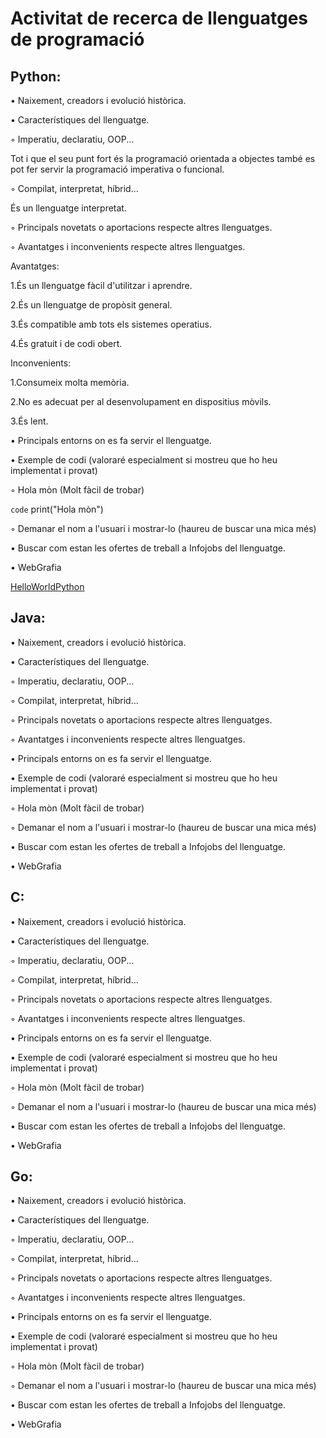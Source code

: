 # Activitat de recerca de llenguatges de programació


## Python:


• Naixement, creadors i evolució històrica.


 
• Característiques del llenguatge. 

◦ Imperatiu, declaratiu, OOP... 

Tot i que el seu punt fort és la programació orientada a objectes també es pot fer servir la programació imperativa o funcional.

◦ Compilat, interpretat, híbrid... 

És un llenguatge interpretat.

◦ Principals novetats o aportacions respecte altres llenguatges. 



◦ Avantatges i inconvenients respecte altres llenguatges. 

Avantatges:

1.És un llenguatge fàcil d'utilitzar i aprendre.

2.És un llenguatge de propòsit general.

3.És compatible amb tots els sistemes operatius.

4.És gratuit i de codi obert.

Inconvenients:

1.Consumeix molta memòria.

2.No es adecuat per al desenvolupament en dispositius mòvils.

3.És lent.

• Principals entorns on es fa servir el llenguatge. 



• Exemple de codi (valoraré especialment si mostreu que ho heu implementat i provat) 

◦ Hola mòn (Molt fàcil de trobar) 

`code` print("Hola mòn")

◦ Demanar el nom a l'usuari i mostrar-lo (haureu de buscar una mica més) 

• Buscar com estan les ofertes de treball a Infojobs del llenguatge. 

• WebGrafia 

[HelloWorldPython](https://www.learnpython.org/en/Hello,_World!) 

## Java:

• Naixement, creadors i evolució històrica. 

• Característiques del llenguatge. 

◦ Imperatiu, declaratiu, OOP... 

◦ Compilat, interpretat, híbrid... 

◦ Principals novetats o aportacions respecte altres llenguatges. 

◦ Avantatges i inconvenients respecte altres llenguatges. 

• Principals entorns on es fa servir el llenguatge. 

• Exemple de codi (valoraré especialment si mostreu que ho heu implementat i provat) 

◦ Hola mòn (Molt fàcil de trobar) 

◦ Demanar el nom a l'usuari i mostrar-lo (haureu de buscar una mica més) 

• Buscar com estan les ofertes de treball a Infojobs del llenguatge. 

• WebGrafia

## C:

• Naixement, creadors i evolució històrica. 

• Característiques del llenguatge. 

◦ Imperatiu, declaratiu, OOP... 

◦ Compilat, interpretat, híbrid... 

◦ Principals novetats o aportacions respecte altres llenguatges. 

◦ Avantatges i inconvenients respecte altres llenguatges. 

• Principals entorns on es fa servir el llenguatge. 

• Exemple de codi (valoraré especialment si mostreu que ho heu implementat i provat) 

◦ Hola mòn (Molt fàcil de trobar) 

◦ Demanar el nom a l'usuari i mostrar-lo (haureu de buscar una mica més) 

• Buscar com estan les ofertes de treball a Infojobs del llenguatge. 

• WebGrafia 

## Go:

• Naixement, creadors i evolució històrica. 

• Característiques del llenguatge. 

◦ Imperatiu, declaratiu, OOP... 

◦ Compilat, interpretat, híbrid... 

◦ Principals novetats o aportacions respecte altres llenguatges. 

◦ Avantatges i inconvenients respecte altres llenguatges. 

• Principals entorns on es fa servir el llenguatge. 

• Exemple de codi (valoraré especialment si mostreu que ho heu implementat i provat) 

◦ Hola mòn (Molt fàcil de trobar) 

◦ Demanar el nom a l'usuari i mostrar-lo (haureu de buscar una mica més) 

• Buscar com estan les ofertes de treball a Infojobs del llenguatge. 

• WebGrafia 

